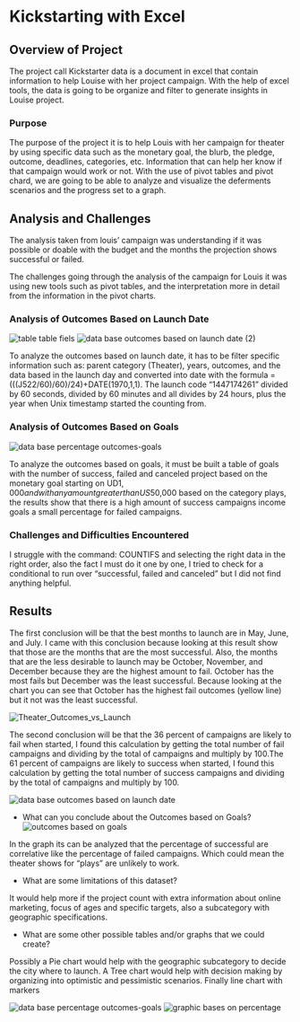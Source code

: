 # Kickstarting with Excel

## Overview of Project

The project call Kickstarter data is a document in excel that contain information to help Louise with her project campaign. With the help of excel tools, the data is going to be organize and filter to generate insights in Louise project.

### Purpose

The purpose of the project it is to help Louis with her campaign for theater by using specific data such as the monetary goal, the blurb, the pledge, outcome, deadlines, categories, etc. Information that can help her know if that campaign would work or not. With the use of pivot tables and pivot chard, we are going to be able to analyze and visualize the deferments scenarios and the progress set to a graph.

## Analysis and Challenges

The analysis taken from louis’ campaign was understanding if it was possible or doable with the budget and the months the projection shows successful or failed.

The challenges going through the analysis of the campaign for Louis it was using new tools such as pivot tables, and the interpretation more in detail from the information in the pivot charts.

### Analysis of Outcomes Based on Launch Date
   
![table table fiels](https://user-images.githubusercontent.com/82455263/116332888-2e626500-a798-11eb-9ab4-04259b386b9b.png)
![data base outcomes based on launch date (2)](https://user-images.githubusercontent.com/82455263/116332910-34f0dc80-a798-11eb-9934-6845eb890739.png)

To analyze the outcomes based on launch date, it has to be filter specific information such as: parent category (Theater), years, outcomes, and the data based in the launch day and converted into date with the formula =(((J522/60)/60)/24)+DATE(1970,1,1). The launch code “1447174261” divided by 60 seconds, divided by 60 minutes and all divides by 24 hours, plus the year when Unix timestamp started the counting from.

### Analysis of Outcomes Based on Goals

![data base percentage outcomes-goals](https://user-images.githubusercontent.com/82455263/116332923-3c17ea80-a798-11eb-93db-f97121af6f3b.png)

 To analyze the outcomes based on goals, it must be built a table of goals with the number of success, failed and canceled project based on the monetary goal starting on UD$1,000 and with any amount greater than US$50,000 based on the category plays, the results show that there is a high amount of success campaigns income goals a small percentage for failed campaigns. 

### Challenges and Difficulties Encountered

I struggle with the command: COUNTIFS and selecting the right data in the right order, also the fact I must do it one by one, I tried to check for a conditional to run over “successful, failed and canceled” but I did not find anything helpful.

## Results

The first conclusion will be that the best months to launch are in May, June, and July. I came with this conclusion because looking at this result show that those are the months that are the most successful. Also, the months that are the less desirable to launch may be October, November, and December because they are the highest amount to fail. October has the most fails but December was the least successful. Because looking at the chart you can see that October has the highest fail outcomes (yellow line) but it not was the least successful.

![Theater_Outcomes_vs_Launch](https://user-images.githubusercontent.com/82455263/116332958-4803ac80-a798-11eb-9e20-07fc25407818.png)

The second conclusion will be that the 36 percent of campaigns are likely to fail when started, I found this calculation by getting the total number of fail campaigns and dividing by the total of campaigns and multiply by 100.The 61 percent of campaigns are likely to success when started, I found this calculation by getting the total number of success campaigns and dividing by the total of campaigns and multiply by 100.   

![data base outcomes based on launch date](https://user-images.githubusercontent.com/82455263/116332976-4fc35100-a798-11eb-93f6-5e3ac14b6c1e.png)

- What can you conclude about the Outcomes based on Goals?
![outcomes based on goals](https://user-images.githubusercontent.com/82455263/116333004-5b167c80-a798-11eb-9bc9-2ad3c5809d5b.png)

In the graph its can be analyzed that the percentage of successful are correlative like the percentage of failed campaigns. Which could mean the theater shows for “plays” are unlikely to work.

- What are some limitations of this dataset?

It would help more if the project count with extra information about online marketing, focus of ages and specific targets, also a subcategory with geographic specifications.

- What are some other possible tables and/or graphs that we could create?

Possibly a Pie chart would help with the geographic subcategory to decide the city where to launch.
A Tree chart would help with decision making by organizing into optimistic and pessimistic scenarios. 
Finally line chart with markers 
 
 ![data base percentage outcomes-goals](https://user-images.githubusercontent.com/82455263/116333025-65d11180-a798-11eb-82cf-88e3a9579054.png)
![graphic bases on percentage](https://user-images.githubusercontent.com/82455263/116333039-6e294c80-a798-11eb-9a75-5ad924975597.png)

